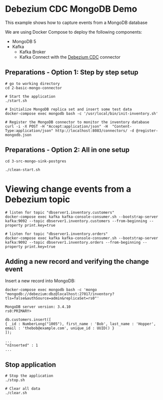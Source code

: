 # Debezium CDC MongoDB Demo

This example shows how to capture events from a MongoDB database

We are using Docker Compose to deploy the following components:

* MongoDB 5
* Kafka
  * Kafka Broker
  * Kafka Connect with the [Debezium CDC](https://debezium.io/) connector

## Preparations - Option 1: Step by step setup

```shell
# go to working directory
cd 2-basic-mongo-connector

# Start the application
./start.sh

# Initialize MongoDB replica set and insert some test data
docker-compose exec mongodb bash -c '/usr/local/bin/init-inventory.sh'

# Register the MongoDB connector to monitor the inventory database
curl -i -X POST -H "Accept:application/json" -H  "Content-Type:application/json" http://localhost:8083/connectors/ -d @register-mongodb.json

```

## Preparations - Option 2: All in one setup
```shell
cd 3-src-mongo-sink-postgres

./clean-start.sh
```

# Viewing change events from a Debezium topic

```shell
# listen for topic "dbserver1.inventory.customers"
docker-compose exec kafka kafka-console-consumer.sh --bootstrap-server kafka:9092 --topic dbserver1.inventory.customers --from-beginning --property print.key=true
	
# listen for topic "dbserver1.inventory.orders"
docker-compose exec kafka kafka-console-consumer.sh --bootstrap-server kafka:9092 --topic dbserver1.inventory.orders --from-beginning --property print.key=true
```

## Adding a new record and verifying the change event

Insert a new record into MongoDB:

```shell
docker-compose exec mongodb bash -c 'mongo "mongodb://debezium:dbz@localhost:27017/inventory?tls=false&authSource=admin&replicaSet=rs0"'

MongoDB server version: 3.4.10
rs0:PRIMARY>

db.customers.insert([
{ _id : NumberLong("1005"), first_name : 'Bob', last_name : 'Hopper', email : 'thebob@example.com', unique_id : UUID() }
]);

...
"nInserted" : 1
...
```


## Stop application
```shell
# Stop the application
./stop.sh

# Clear all data
./clear.sh
```
